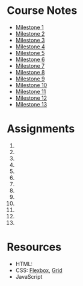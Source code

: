# Course Notes
- [Milestone 1]()
- [Milestone 2]()
- [Milestone 3]()
- [Milestone 4]()
- [Milestone 5]()
- [Milestone 6]()
- [Milestone 7]()
- [Milestone 8]()
- [Milestone 9]()
- [Milestone 10]()
- [Milestone 11]()
- [Milestone 12]()
- [Milestone 13]()

# Assignments
1. []()
2. []()
3. []()
4. []()
5. []()
6. []()
7. []()
8. []()
9. []()
10. []()
11. []()
12. []()
13. []()

# Resources
- HTML:
- CSS: [Flexbox](https://css-tricks.com/snippets/css/a-guide-to-flexbox/), [Grid](https://css-tricks.com/snippets/css/complete-guide-grid/)
- JavaScript
